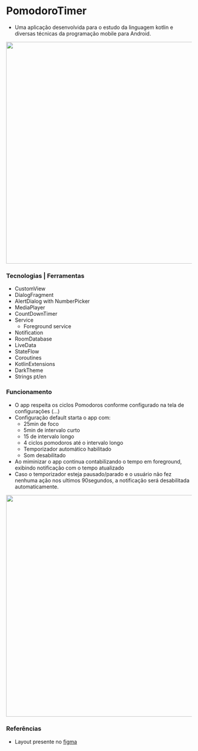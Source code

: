 # PomodoroTimer

* Uma aplicação desenvolvida para o estudo da linguagem kotlin e diversas técnicas da programação mobile para Android.

<img src="/github/Running.gif" width="600">

### Tecnologias | Ferramentas

* CustomView
* DialogFragment
* AlertDialog with NumberPicker
* MediaPlayer
* CountDownTimer
* Service
  * Foreground service
* Notification
* RoomDatabase
* LiveData
* StateFlow
* Coroutines
* KotlinExtensions
* DarkTheme
* Strings pt/en

### Funcionamento

* O app respeita os ciclos Pomodoros conforme configurado na tela de configurações (...)
* Configuração default starta o app com:
  * 25min de foco
  * 5min de intervalo curto
  * 15 de intervalo longo
  * 4 ciclos pomodoros até o intervalo longo
  * Temporizador automático habilitado
  * Som desabilitado
* Ao miminizar o app continua contabilizando o tempo em foreground, exibindo notificação com o tempo atualizado
* Caso o temporizador esteja pausado/parado e o usuário não fez nenhuma ação nos ultimos 90segundos, a notificação será desabilitada automaticamente.

<img src="/github/Settings.gif" width="600">

### Referências

* Layout presente no [figma](https://www.figma.com/community/file/1112830528857083939)
